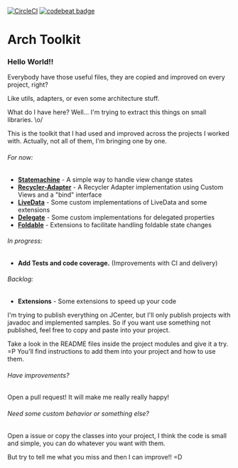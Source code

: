 [![CircleCI](https://circleci.com/gh/matheus-corregiari/arch-toolkit/tree/master.svg?style=svg)](https://circleci.com/gh/matheus-corregiari/arch-toolkit/tree/master)
[![codebeat badge](https://codebeat.co/badges/1add62ed-f5fc-4bd2-9054-501685ca007c)](https://codebeat.co/projects/github-com-matheus-corregiari-arch-toolkit-master)

# Arch Toolkit

### Hello World!!

Everybody have those useful files, they are copied and improved on every project, right?

Like utils, adapters, or even some architecture stuff.

What do I have here? Well... I'm trying to extract this things on small libraries. \o/

This is the toolkit that I had used and improved across the projects I worked with. Actually, not
all of them, I'm bringing one by one.

###### For now:

- **[Statemachine](toolkit/statemachine)** - A simple way to handle view change states
- **[Recycler-Adapter](toolkit/recycler-adapter)** - A Recycler Adapter implementation using Custom
  Views and a "bind" interface
- **[LiveData](toolkit/livedata)** - Some custom implementations of LiveData and some extensions
- **[Delegate](toolkit/delegate)** - Some custom implementations for delegated properties
- **[Foldable](toolkit/foldable)** - Extensions to facilitate handling foldable state changes

###### In progress:

- **Add Tests and code coverage.** (Improvements with CI and delivery)

###### Backlog:

- **Extensions** - Some extensions to speed up your code

I'm trying to publish everything on JCenter, but I'll only publish projects with javadoc and
implemented samples. So if you want use something not published, feel free to copy and paste into
your project.

Take a look in the README files inside the project modules and give it a try. =P You'll find
instructions to add them into your project and how to use them.

###### Have improvements?

Open a pull request! It will make me really really happy!

###### Need some custom behavior or something else?

Open a issue or copy the classes into your project, I think the code is small and simple, you can do
whatever you want with them.

But try to tell me what you miss and then I can improve!! =D